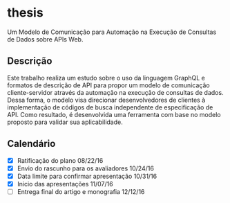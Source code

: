 # thesis

Um Modelo de Comunicação para Automação na Execução de Consultas de Dados sobre APIs Web.

## Descrição

Este trabalho realiza um estudo sobre o uso da linguagem GraphQL e formatos de descrição de API para propor um modelo de comunicação cliente-servidor através da automação na execução de consultas de dados. Dessa forma, o modelo visa direcionar desenvolvedores de clientes à implementação de códigos de busca independente de especificação de API. Como resultado, é desenvolvida uma ferramenta com base no modelo proposto para validar sua aplicabilidade.

## Calendário

- [x] Ratificação do plano 08/22/16
- [x] Envio do rascunho para os avaliadores 10/24/16
- [x] Data limite para confirmar apresentação 10/31/16
- [x] Inicio das apresentações 11/07/16
- [ ] Entrega final do artigo e monografia 12/12/16
